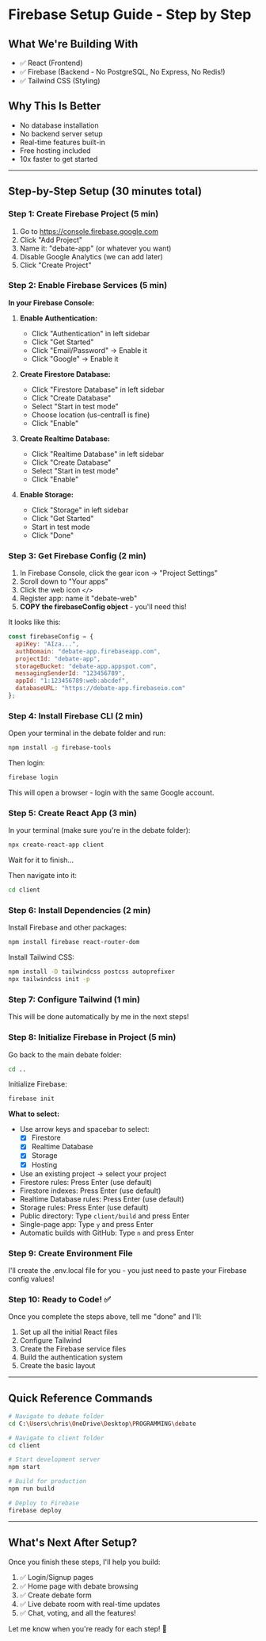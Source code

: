 # Firebase Setup Guide - Step by Step

## What We're Building With
- ✅ React (Frontend)
- ✅ Firebase (Backend - No PostgreSQL, No Express, No Redis!)
- ✅ Tailwind CSS (Styling)

## Why This Is Better
- No database installation
- No backend server setup
- Real-time features built-in
- Free hosting included
- 10x faster to get started

---

## Step-by-Step Setup (30 minutes total)

### Step 1: Create Firebase Project (5 min)

1. Go to https://console.firebase.google.com
2. Click "Add Project"
3. Name it: "debate-app" (or whatever you want)
4. Disable Google Analytics (we can add later)
5. Click "Create Project"

### Step 2: Enable Firebase Services (5 min)

**In your Firebase Console:**

1. **Enable Authentication:**
   - Click "Authentication" in left sidebar
   - Click "Get Started"
   - Click "Email/Password" → Enable it
   - Click "Google" → Enable it

2. **Create Firestore Database:**
   - Click "Firestore Database" in left sidebar
   - Click "Create Database"
   - Select "Start in test mode"
   - Choose location (us-central1 is fine)
   - Click "Enable"

3. **Create Realtime Database:**
   - Click "Realtime Database" in left sidebar
   - Click "Create Database"
   - Select "Start in test mode"
   - Click "Enable"

4. **Enable Storage:**
   - Click "Storage" in left sidebar
   - Click "Get Started"
   - Start in test mode
   - Click "Done"

### Step 3: Get Firebase Config (2 min)

1. In Firebase Console, click the gear icon → "Project Settings"
2. Scroll down to "Your apps"
3. Click the web icon `</>`
4. Register app: name it "debate-web"
5. **COPY the firebaseConfig object** - you'll need this!

It looks like this:
```javascript
const firebaseConfig = {
  apiKey: "AIza...",
  authDomain: "debate-app.firebaseapp.com",
  projectId: "debate-app",
  storageBucket: "debate-app.appspot.com",
  messagingSenderId: "123456789",
  appId: "1:123456789:web:abcdef",
  databaseURL: "https://debate-app.firebaseio.com"
};
```

### Step 4: Install Firebase CLI (2 min)

Open your terminal in the debate folder and run:

```bash
npm install -g firebase-tools
```

Then login:

```bash
firebase login
```

This will open a browser - login with the same Google account.

### Step 5: Create React App (3 min)

In your terminal (make sure you're in the debate folder):

```bash
npx create-react-app client
```

Wait for it to finish...

Then navigate into it:

```bash
cd client
```

### Step 6: Install Dependencies (2 min)

Install Firebase and other packages:

```bash
npm install firebase react-router-dom
```

Install Tailwind CSS:

```bash
npm install -D tailwindcss postcss autoprefixer
npx tailwindcss init -p
```

### Step 7: Configure Tailwind (1 min)

This will be done automatically by me in the next steps!

### Step 8: Initialize Firebase in Project (5 min)

Go back to the main debate folder:

```bash
cd ..
```

Initialize Firebase:

```bash
firebase init
```

**What to select:**
- Use arrow keys and spacebar to select:
  - [x] Firestore
  - [x] Realtime Database  
  - [x] Storage
  - [x] Hosting

- Use an existing project → select your project
- Firestore rules: Press Enter (use default)
- Firestore indexes: Press Enter (use default)
- Realtime Database rules: Press Enter (use default)
- Storage rules: Press Enter (use default)
- Public directory: Type `client/build` and press Enter
- Single-page app: Type `y` and press Enter
- Automatic builds with GitHub: Type `n` and press Enter

### Step 9: Create Environment File

I'll create the .env.local file for you - you just need to paste your Firebase config values!

### Step 10: Ready to Code! ✅

Once you complete the steps above, tell me "done" and I'll:
1. Set up all the initial React files
2. Configure Tailwind
3. Create the Firebase service files
4. Build the authentication system
5. Create the basic layout

---

## Quick Reference Commands

```bash
# Navigate to debate folder
cd C:\Users\chris\OneDrive\Desktop\PROGRAMMING\debate

# Navigate to client folder
cd client

# Start development server
npm start

# Build for production
npm run build

# Deploy to Firebase
firebase deploy
```

---

## What's Next After Setup?

Once you finish these steps, I'll help you build:
1. ✅ Login/Signup pages
2. ✅ Home page with debate browsing
3. ✅ Create debate form
4. ✅ Live debate room with real-time updates
5. ✅ Chat, voting, and all the features!

Let me know when you're ready for each step! 🚀
